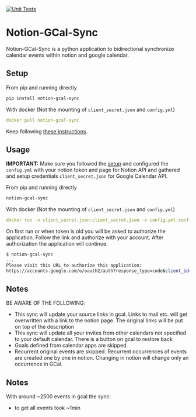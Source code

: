 [![Unit Tests](https://github.com/Ravio1i/notion-gcal-sync/actions/workflows/test.yml/badge.svg)](https://github.com/Ravio1i/notion-gcal-sync/actions/workflows/test.yml)
# Notion-GCal-Sync

Notion-GCal-Sync is a python application to bidirectional synchronize calendar events within notion and google calendar.

## Setup 

From pip and running directly

```bash
pip install notion-gcal-sync
```

With docker (Not the mounting of `client_secret.json` and `config.yml`)

```yaml
docker pull notion-gcal-sync
```

Keep following [these instructions](docs/setup.md).

## Usage

**IMPORTANT:** Make sure you followed the [setup](docs/setup.md) and configured the `config.yml` with your notion token and page for Notion API and gathered and setup credentials `client_secret.json` for Google Calendar API.

From pip and running directly 
```bash
notion-gcal-sync
```

With docker (Not the mounting of `client_secret.json` and `config.yml`)
```yaml
docker run -v client_secret.json:client_secret.json -v config.yml:config.yml notion-gcal-sync
```

On first run or when token is old you will be asked to authorize the application. Follow the link and authorize with your account. After authorization the application will continue.

```bash
$ notion-gcal-sync
...
Please visit this URL to authorize this application: 
https://accounts.google.com/o/oauth2/auth?response_type=code&client_id=***
```


## Notes

BE AWARE OF THE FOLLOWING:
* This sync will update your source links in gcal. Links to mail etc. will get overwritten with a link to the notion page.
  The original links will be put on top of the description
* This sync will update all your invites from other calendars not specified to your default calendar. There is a button on gcal to restore 
  back
* Goals defined from calendar apps are skipped.
* Recurrent original events are skipped. Recurrent occurrences of events are created one by one in notion. 
  Changing in notion will change only an occurrence in GCal.


## Notes

With around ~2500 events in gcal the sync:
* to get all events took ~1min